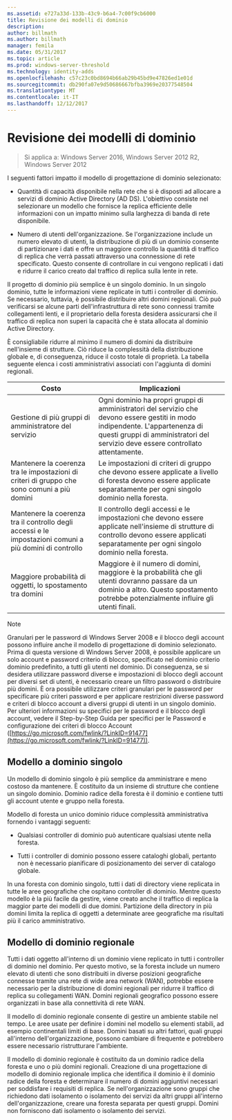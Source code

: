 ```yaml
---
ms.assetid: e727a33d-133b-43c9-b6a4-7c00f9cb6000
title: Revisione dei modelli di dominio
description: 
author: billmath
ms.author: billmath
manager: femila
ms.date: 05/31/2017
ms.topic: article
ms.prod: windows-server-threshold
ms.technology: identity-adds
ms.openlocfilehash: c57c23c0bd8694b66ab29b45bd9e47826ed1e01d
ms.sourcegitcommit: db290fa07e9d50686667bfba3969e20377548504
ms.translationtype: MT
ms.contentlocale: it-IT
ms.lasthandoff: 12/12/2017
---
```

# <a name="reviewing-the-domain-models"></a>Revisione dei modelli di dominio

>Si applica a: Windows Server 2016, Windows Server 2012 R2, Windows Server 2012

I seguenti fattori impatto il modello di progettazione di dominio selezionato:  
  
-   Quantità di capacità disponibile nella rete che si è disposti ad allocare a servizi di dominio Active Directory (AD DS). L'obiettivo consiste nel selezionare un modello che fornisce la replica efficiente delle informazioni con un impatto minimo sulla larghezza di banda di rete disponibile.  
  
-   Numero di utenti dell'organizzazione. Se l'organizzazione include un numero elevato di utenti, la distribuzione di più di un dominio consente di partizionare i dati e offre un maggiore controllo la quantità di traffico di replica che verrà passati attraverso una connessione di rete specificato. Questo consente di controllare in cui vengono replicati i dati e ridurre il carico creato dal traffico di replica sulla lente in rete.  
  
Il progetto di dominio più semplice è un singolo dominio. In un singolo dominio, tutte le informazioni viene replicate in tutti i controller di dominio. Se necessario, tuttavia, è possibile distribuire altri domini regionali. Ciò può verificarsi se alcune parti dell'infrastruttura di rete sono connessi tramite collegamenti lenti, e il proprietario della foresta desidera assicurarsi che il traffico di replica non superi la capacità che è stata allocata al dominio Active Directory.  
  
È consigliabile ridurre al minimo il numero di domini da distribuire nell'insieme di strutture. Ciò riduce la complessità della distribuzione globale e, di conseguenza, riduce il costo totale di proprietà. La tabella seguente elenca i costi amministrativi associati con l'aggiunta di domini regionali.  
  
|Costo|Implicazioni|  
|--------|----------------|  
|Gestione di più gruppi di amministratore del servizio|Ogni dominio ha propri gruppi di amministratori del servizio che devono essere gestiti in modo indipendente. L'appartenenza di questi gruppi di amministratori del servizio deve essere controllato attentamente.|  
|Mantenere la coerenza tra le impostazioni di criteri di gruppo che sono comuni a più domini|Le impostazioni di criteri di gruppo che devono essere applicate a livello di foresta devono essere applicate separatamente per ogni singolo dominio nella foresta.|  
|Mantenere la coerenza tra il controllo degli accessi e le impostazioni comuni a più domini di controllo|Il controllo degli accessi e le impostazioni che devono essere applicate nell'insieme di strutture di controllo devono essere applicati separatamente per ogni singolo dominio nella foresta.|  
|Maggiore probabilità di oggetti, lo spostamento tra domini|Maggiore è il numero di domini, maggiore è la probabilità che gli utenti dovranno passare da un dominio a altro. Questo spostamento potrebbe potenzialmente influire gli utenti finali.|  
  
> [!NOTE]  
>  Granulari per le password di Windows Server 2008 e il blocco degli account possono influire anche il modello di progettazione di dominio selezionato. Prima di questa versione di Windows Server 2008, è possibile applicare un solo account e password criterio di blocco, specificato nel dominio criterio dominio predefinito, a tutti gli utenti nel dominio. Di conseguenza, se si desidera utilizzare password diverse e impostazioni di blocco degli account per diversi set di utenti, è necessario creare un filtro password o distribuire più domini. È ora possibile utilizzare criteri granulari per le password per specificare più criteri password e per applicare restrizioni diverse password e criteri di blocco account a diversi gruppi di utenti in un singolo dominio. Per ulteriori informazioni su specifici per le password e il blocco degli account, vedere il Step-by-Step Guida per specifici per le Password e configurazione dei criteri di blocco Account ([https://go.microsoft.com/fwlink/?LinkID=91477](https://go.microsoft.com/fwlink/?LinkID=91477)).  
  
## <a name="single-domain-model"></a>Modello a dominio singolo  
Un modello di dominio singolo è più semplice da amministrare e meno costoso da mantenere. È costituito da un insieme di strutture che contiene un singolo dominio. Dominio radice della foresta è il dominio e contiene tutti gli account utente e gruppo nella foresta.  
  
Modello di foresta un unico dominio riduce complessità amministrativa fornendo i vantaggi seguenti:  
  
-   Qualsiasi controller di dominio può autenticare qualsiasi utente nella foresta.  
  
-   Tutti i controller di dominio possono essere cataloghi globali, pertanto non è necessario pianificare di posizionamento dei server di catalogo globale.  
  
In una foresta con dominio singolo, tutti i dati di directory viene replicata in tutte le aree geografiche che ospitano controller di dominio. Mentre questo modello è la più facile da gestire, viene creato anche il traffico di replica la maggior parte dei modelli di due domini. Partizione della directory in più domini limita la replica di oggetti a determinate aree geografiche ma risultati più il carico amministrativo.  
  
## <a name="regional-domain-model"></a>Modello di dominio regionale  
Tutti i dati oggetto all'interno di un dominio viene replicato in tutti i controller di dominio nel dominio. Per questo motivo, se la foresta include un numero elevato di utenti che sono distribuiti in diverse posizioni geografiche connesse tramite una rete di wide area network (WAN), potrebbe essere necessario per la distribuzione di domini regionali per ridurre il traffico di replica su collegamenti WAN. Domini regionali geografico possono essere organizzati in base alla connettività di rete WAN.  
  
Il modello di dominio regionale consente di gestire un ambiente stabile nel tempo. Le aree usate per definire i domini nel modello su elementi stabili, ad esempio continentali limiti di base. Domini basati su altri fattori, quali gruppi all'interno dell'organizzazione, possono cambiare di frequente e potrebbero essere necessario ristrutturare l'ambiente.  
  
Il modello di dominio regionale è costituito da un dominio radice della foresta e uno o più domini regionali. Creazione di una progettazione di modello di dominio regionale implica che identifica il dominio è il dominio radice della foresta e determinare il numero di domini aggiuntivi necessari per soddisfare i requisiti di replica. Se nell'organizzazione sono gruppi che richiedono dati isolamento o isolamento dei servizi da altri gruppi all'interno dell'organizzazione, creare una foresta separata per questi gruppi. Domini non forniscono dati isolamento o isolamento dei servizi.  
  



